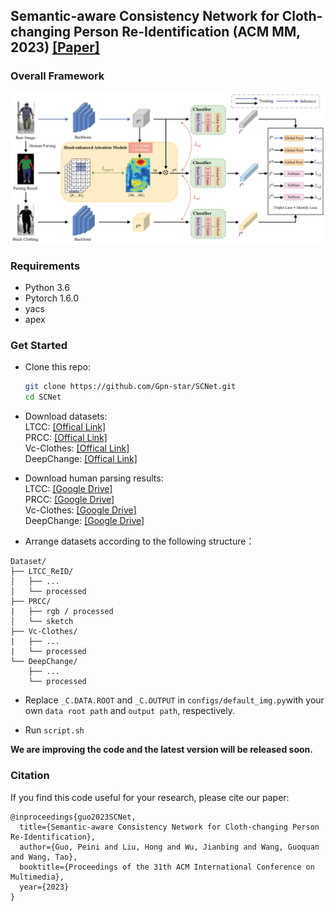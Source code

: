 ## Semantic-aware Consistency Network for Cloth-changing Person Re-Identification (ACM MM, 2023) [[Paper]](https://arxiv.org/pdf/2308.14113.pdf)
### Overall Framework
![Overall architecture of the proposed tri-stream semantic-aware consistency network (SCNet).](./model.png)
### Requirements
- Python 3.6
- Pytorch 1.6.0
- yacs
- apex

### Get Started
- Clone this repo:
  ```bash
  git clone https://github.com/Gpn-star/SCNet.git
  cd SCNet
  ```
- Download datasets: \
  LTCC: [[Offical Link]](https://naiq.github.io/LTCC_Perosn_ReID.html) \
  PRCC: [[Offical Link]](https://www.isee-ai.cn/~yangqize/clothing.html) \
  Vc-Clothes: [[Offical Link]](https://wanfb.github.io/dataset.html) \
  DeepChange: [[Offical Link]](https://github.com/PengBoXiangShang/deepchange)

- Download human parsing results: \
  LTCC: [[Google Drive]](https://drive.google.com/file/d/1in9e7pvKDxLP2G2W1eKrX-sksgIrlP5j/view?usp=sharing) \
  PRCC: [[Google Drive]](https://drive.google.com/file/d/1uAdP26CYBYM72E6x3CxM_yJb1As3z184/view?usp=sharing) \
  Vc-Clothes: [[Google Drive]](https://drive.google.com/file/d/1pEQ059XGSiBYqe6iWqOrPNalV1s0aNzS/view?usp=sharing) \
  DeepChange: [[Google Drive]](https://drive.google.com/file/d/1tD3_sIAqNxQPMCBtfdrLOAfdignDk6O0/view?usp=sharing)
  
- Arrange datasets according to the following structure：
```
Dataset/
├── LTCC_ReID/
│   ├── ...
│   └── processed
├── PRCC/
|   ├── rgb / processed
│   └── sketch
├── Vc-Clothes/
|   ├── ...
|   └── processed
└── DeepChange/
    ├── ...
    └── processed
```

- Replace `_C.DATA.ROOT` and `_C.OUTPUT` in `configs/default_img.py`with your own `data root path` and `output path`, respectively.


- Run `script.sh`

**We are improving the code and the latest version will be released soon.**

### Citation
If you find this code useful for your research, please cite our paper:

```
@inproceedings{guo2023SCNet,
  title={Semantic-aware Consistency Network for Cloth-changing Person Re-Identification},
  author={Guo, Peini and Liu, Hong and Wu, Jianbing and Wang, Guoquan and Wang, Tao},
  booktitle={Proceedings of the 31th ACM International Conference on Multimedia},
  year={2023}
}
```

